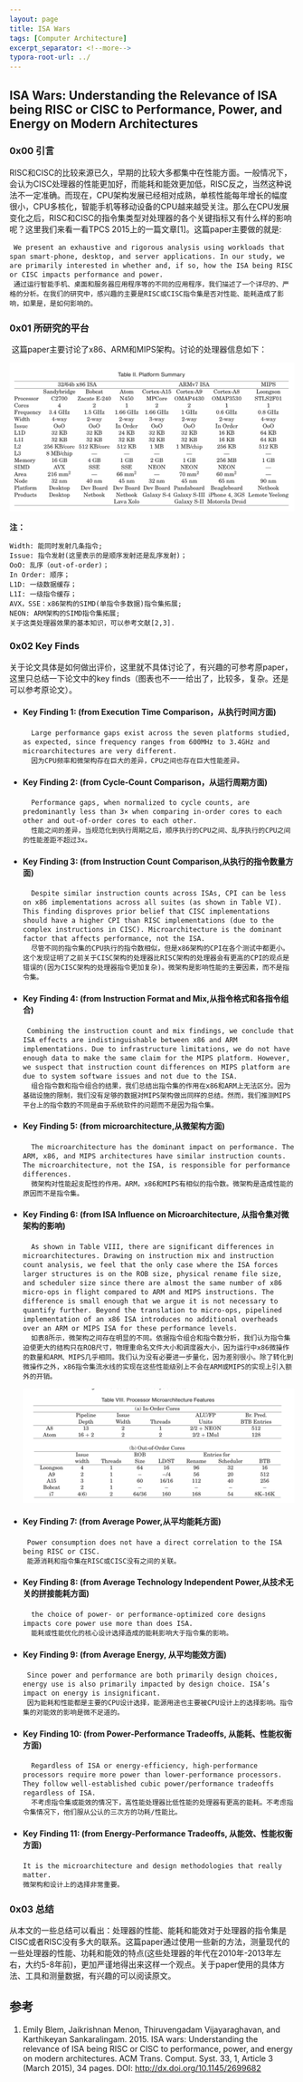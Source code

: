 ```yaml
---
layout: page
title: ISA Wars
tags: [Computer Architecture]
excerpt_separator: <!--more-->
typora-root-url: ../
---
```


## ISA Wars: Understanding the Relevance of ISA being RISC or CISC to Performance, Power, and Energy on Modern Architectures

### 0x00 引言 

   RISC和CISC的比较来源已久，早期的比较大多都集中在性能方面。一般情况下，会认为CISC处理器的性能更加好，而能耗和能效更加低，RISC反之，当然这种说法不一定准确。而现在，CPU架构发展已经相对成熟，单核性能每年增长的幅度很小，CPU多核化，智能手机等移动设备的CPU越来越受关注。那么在CPU发展变化之后，RISC和CISC的指令集类型对处理器的各个关键指标又有什么样的影响呢？这里我们来看一看TPCS 2015上的一篇文章[1]。这篇paper主要做的就是:

```
 We present an exhaustive and rigorous analysis using workloads that span smart-phone, desktop, and server applications. In our study, we are primarily interested in whether and, if so, how the ISA being RISC or CISC impacts performance and power.
 通过运行智能手机、桌面和服务器应用程序等的不同的应用程序，我们描述了一个详尽的、严格的分析。在我们的研究中，感兴趣的主要是RISC或CISC指令集是否对性能、能耗造成了影响，如果是，是如何影响的。
```

### 0x01 所研究的平台

​    这篇paper主要讨论了x86、ARM和MIPS架构。讨论的处理器信息如下：

![ISA-Wars-table-2png](/assets/img/ISA-Wars-table-2png.png)

**注：**

```
Width: 能同时发射几条指令;
Issue: 指令发射(这里表示的是顺序发射还是乱序发射)；
OoO: 乱序（out-of-order)；
In Order: 顺序；
L1D: 一级数据缓存；
L1I: 一级指令缓存；
AVX，SSE：x86架构的SIMD(单指令多数据)指令集拓展;
NEON: ARM架构的SIMD指令集拓展;
关于这类处理器效果的基本知识，可以参考文献[2,3].
```

### 0x02 Key Finds

  关于论文具体是如何做出评价，这里就不具体讨论了，有兴趣的可参考原paper，这里只总结一下论文中的key finds（图表也不一一给出了，比较多，复杂。还是可以参考原论文）。

* #### Key Finding 1: (from Execution Time Comparison，从执行时间方面)

  ```
    Large performance gaps exist across the seven platforms studied, as expected, since frequency ranges from 600MHz to 3.4GHz and microarchitectures are very different.
    因为CPU频率和微架构存在巨大的差异，CPU之间也存在巨大性能差异。
  ```

* #### Key Finding 2: (from Cycle-Count Comparison，从运行周期方面) 

  ```
    Performance gaps, when normalized to cycle counts, are predominantly less than 3× when comparing in-order cores to each other and out-of-order cores to each other.
    性能之间的差异，当规范化到执行周期之后，顺序执行的CPU之间、乱序执行的CPU之间的性能差距不超过3x。
  ```

* #### Key Finding 3: (from Instruction Count Comparison,从执行的指令数量方面)

  ```
    Despite similar instruction counts across ISAs, CPI can be less on x86 implementations across all suites (as shown in Table VI). This finding disproves prior belief that CISC implementations should have a higher CPI than RISC implementations (due to the complex instructions in CISC). Microarchitecture is the dominant factor that affects performance, not the ISA.
    尽管不同的指令集的CPU执行的指令数相似，但是x86架构的CPI在各个测试中都更小。这个发现证明了之前关于CISC架构的处理器比RISC架构的处理器会有更高的CPI的观点是错误的(因为CISC架构的处理器指令更加复杂)。微架构是影响性能的主要因素，而不是指令集。
  ```

* #### Key Finding 4: (from Instruction Format and Mix,从指令格式和各指令组合)

  ```
   Combining the instruction count and mix findings, we conclude that ISA effects are indistinguishable between x86 and ARM implementations. Due to infrastructure limitations, we do not have enough data to make the same claim for the MIPS platform. However, we suspect that instruction count differences on MIPS platform are due to system software issues and not due to the ISA.
    组合指令数和指令组合的结果，我们总结出指令集的作用在x86和ARM上无法区分。因为基础设施的限制，我们没有足够的数据对MIPS架构做出同样的总结。然而，我们推测MIPS平台上的指令数的不同是由于系统软件的问题而不是因为指令集。
  ```

* #### Key Finding 5: (from microarchitecture,从微架构方面)

  ```
    The microarchitecture has the dominant impact on performance. The ARM, x86, and MIPS architectures have similar instruction counts. The microarchitecture, not the ISA, is responsible for performance differences.
    微架构对性能起支配性的作用。ARM，x86和MIPS有相似的指令数。微架构是造成性能的原因而不是指令集。
  ```

* #### Key Finding 6: (from ISA Influence on Microarchitecture, 从指令集对微架构的影响)

  ```
    As shown in Table VIII, there are significant differences in microarchitectures. Drawing on instruction mix and instruction count analysis, we feel that the only case where the ISA forces larger structures is on the ROB size, physical rename file size, and scheduler size since there are almost the same number of x86 micro-ops in flight compared to ARM and MIPS instructions. The difference is small enough that we argue it is not necessary to quantify further. Beyond the translation to micro-ops, pipelined implementation of an x86 ISA introduces no additional overheads over an ARM or MIPS ISA for these performance levels.
    如表8所示，微架构之间存在明显的不同。依据指令组合和指令数分析，我们认为指令集迫使更大的结构只在ROB尺寸，物理重命名文件大小和调度器大小，因为运行中x86微操作的数量和ARM、MIPS几乎相同。我们认为没有必要进一步量化，因为差别很小。除了转化到微操作之外，x86指令集流水线的实现在这些性能级别上不会在ARM或MIPS的实现上引入额外的开销。
  ```

  ![ISA-Wars-table-8](/assets/img/ISA-Wars-table-8.png)

* #### Key Finding 7: (from Average Power,从平均能耗方面)

  ```
   Power consumption does not have a direct correlation to the ISA being RISC or CISC.
   能源消耗和指令集在RISC或CISC没有之间的关联。
  ```

* #### Key Finding 8: (from Average Technology Independent Power,从技术无关的拼接能耗方面)

  ```
    the choice of power- or performance-optimized core designs impacts core power use more than does ISA.
    能耗或性能优化的核心设计选择造成的能耗影响大于指令集的影响。
  ```

* #### Key Finding 9: (from  Average Energy, 从平均能效方面)

  ```
   Since power and performance are both primarily design choices, energy use is also primarily impacted by design choice. ISA’s impact on energy is insignificant.
   因为能耗和性能都是主要的CPU设计选择，能源用途也主要被CPU设计上的选择影响。指令集的对能效的影响是微不足道的。
  ```

* #### Key Finding 10: (from Power-Performance Tradeoffs, 从能耗、性能权衡方面)

  ```
    Regardless of ISA or energy-efficiency, high-performance processors require more power than lower-performance processors. They follow well-established cubic power/performance tradeoffs regardless of ISA.
    不考虑指令集或能效的情况下，高性能处理器比低性能的处理器有更高的能耗。不考虑指令集情况下，他们服从公认的三次方的功耗/性能比。
  ```

* #### Key Finding 11: (from Energy-Performance Tradeoffs, 从能效、性能权衡方面)

  ```
  It is the microarchitecture and design methodologies that really matter.
  微架构和设计上的选择非常重要。
  ```

### 0x03 总结

​    从本文的一些总结可以看出：处理器的性能、能耗和能效对于处理器的指令集是CISC或者RISC没有多大的联系。这篇paper通过使用一些新的方法，测量现代的一些处理器的性能、功耗和能效的特点(这些处理器的年代在2010年-2013年左右，大约5-8年前)，更加严谨地得出来这样一个观点。关于paper使用的具体方法、工具和测量数据，有兴趣的可以阅读原文。

## 参考

1. Emily Blem, Jaikrishnan Menon, Thiruvengadam Vijayaraghavan, and Karthikeyan Sankaralingam. 2015. ISA wars: Understanding the relevance of ISA being RISC or CISC to performance, power, and energy on modern architectures. ACM Trans. Comput. Syst. 33, 1, Article 3 (March 2015), 34 pages.  DOI: http://dx.doi.org/10.1145/2699682 

